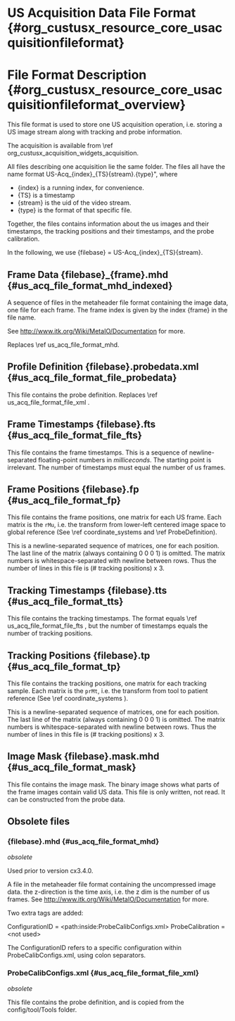 US Acquisition Data File Format {#org_custusx_resource_core_usacquisitionfileformat}
===================

File Format Description {#org_custusx_resource_core_usacquisitionfileformat_overview}
===========================================================

This file format is used to store one US acquisition operation, i.e. storing a
US image stream along with tracking and probe information.

The acquisition is available from \ref org_custusx_acquisition_widgets_acquisition.

All files describing one acquisition lie the same folder.  The files all have
the name format US-Acq_{index}\_{TS}{stream}.{type}",
where
- {index} is a running index, for convenience.
- {TS} is a timestamp
- {stream} is the uid of the video stream.
- {type} is the format of that specific file.

Together, the files contains information about the us images and their
timestamps, the tracking positions and their timestamps, and the probe
calibration.

In the following, we use {filebase} = US-Acq_{index}_{TS}{stream}.


Frame Data {filebase}_{frame}.mhd {#us_acq_file_format_mhd_indexed}
-----------------------------------------------------------

A sequence of files in the metaheader file format containing the image data, one file
for each frame. The frame index is given by the index {frame} in the file name.

See http://www.itk.org/Wiki/MetaIO/Documentation for more.

Replaces \ref us_acq_file_format_mhd.


Profile Definition {filebase}.probedata.xml {#us_acq_file_format_file_probedata}
-----------------------------------------------------------

This file contains the probe definition. Replaces \ref us_acq_file_format_file_xml .


Frame Timestamps {filebase}.fts {#us_acq_file_format_file_fts}
-----------------------------------------------------------

This file contains the frame timestamps. This is a sequence of
newline-separated floating-point numbers in *milliceconds*. The starting point
is irrelevant. The number of timestamps must equal the number of us frames.


Frame Positions {filebase}.fp {#us_acq_file_format_fp}
-----------------------------------------------------------

This file contains the frame positions, one matrix for each US frame.
Each matrix is the `rMu`,
i.e. the transform from lower-left centered image space to
global reference (See \ref coordinate_systems and \ref ProbeDefinition).

This is a newline-separated sequence of matrices, one for each position.
The last line of the matrix (always containing 0 0 0 1) is omitted. The matrix
numbers is whitespace-separated with newline between rows. Thus the number of
lines in this file is (# tracking positions) x 3.


Tracking Timestamps {filebase}.tts {#us_acq_file_format_tts}
-----------------------------------------------------------

This file contains the tracking timestamps. The format equals \ref us_acq_file_format_file_fts ,
but the number of timestamps equals the number of tracking positions.


Tracking Positions {filebase}.tp {#us_acq_file_format_tp}
-----------------------------------------------------------

This file contains the tracking positions, one matrix for each tracking sample.
Each matrix is the `prMt`, i.e. the transform from tool to patient reference
(See \ref coordinate_systems ).

This is a newline-separated sequence of matrices, one for each position.
The last line of the matrix (always containing 0 0 0 1) is omitted. The matrix
numbers is whitespace-separated with newline between rows. Thus the number of
lines in this file is (# tracking positions) x 3.


Image Mask {filebase}.mask.mhd {#us_acq_file_format_mask}
-----------------------------------------------------------

This file contains the image mask. The binary image shows what parts
of the frame images contain valid US data. This file is only written,
not read. It can be constructed from the probe data.

Obsolete files
-----------------------------------------------------------

### {filebase}.mhd {#us_acq_file_format_mhd}
*obsolete*

Used prior to version cx3.4.0.

A file in the metaheader file format containing the uncompressed image data.
the z-direction is the time axis, i.e. the z dim is the number of us frames.
See http://www.itk.org/Wiki/MetaIO/Documentation for more.

Two extra tags are added:

  ConfigurationID = \<path:inside:ProbeCalibConfigs.xml\>
  ProbeCalibration = \<not used\>

The ConfigurationID refers to a specific configuration within
ProbeCalibConfigs.xml, using colon separators.


### ProbeCalibConfigs.xml {#us_acq_file_format_file_xml}
*obsolete*

This file contains the probe definition, and is copied from the
config/tool/Tools folder.

